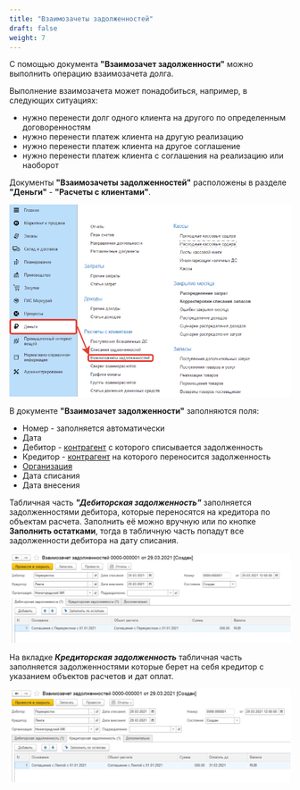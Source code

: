 ```yaml
---
title: "Взаимозачеты задолженностей"
draft: false
weight: 7
---
```


С помощью документа **"Взаимозачет задолженности"** можно выполнить операцию взаимозачета долга.

Выполнение взаимозачета может понадобиться, например, в следующих ситуациях:

- нужно перенести долг одного клиента на другого по определенным договоренностям
- нужно перенести платеж клиента на другую реализацию
- нужно перенести платеж клиента на другое соглашение
- нужно перенести платеж клиента с соглашения на реализацию или наоборот

Документы **"Взаимозачеты задолженностей"** расположены в разделе **"Деньги"** - **"Расчеты с клиентами"**.

[![1][1]][1]

В документе **"Взаимозачет задолженности"** заполняются поля:

- Номер - заполняется автоматически
- Дата
- Дебитор - [контрагент](https://konstanta-it.github.io/erp4food/CommonInformation/Contractor) с которого списывается задолженность
- Кредитор - [контрагент](https://konstanta-it.github.io/erp4food/CommonInformation/Contractor) на которого переносится задолженность
- [Организация](https://konstanta-it.github.io/erp4food/CommonInformation/Organization)
- Дата списания
- Дата внесения

Табличная часть ***"Дебиторская задолженность"*** заполняется задолженностями дебитора, которые переносятся на кредитора по объектам расчета. Заполнить её можно вручную или по кнопке **Заполнить остатками**, тогда в табличную часть попадут все задолженности дебитора на дату списания.

[![2][2]][2]

На вкладке ***Кредиторская задолженность*** табличная часть заполняется задолженностями которые берет на себя кредитор с указанием объектов расчетов и дат оплат.

[![3][3]][3]

[1]: 1.png
[2]: 2.png
[3]: 3.png
